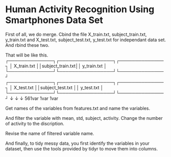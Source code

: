 # Human Activity Recognition Using Smartphones Data Set 

First of all, we do merge. Cbind the file X_train.txt, subject_train.txt, y_train.txt and X_test.txt, subject_test.txt, y_test.txt for independant data set. And rbind these two. 

That will be like this.
┌──────────────┐┌─────────────────┐┌──────────────┐
│ X_train.txt  ││subject_train.txt││ y_train.txt  │
└──────────────┘└─────────────────┘└──────────────┘
┌──────────────┐┌─────────────────┐┌──────────────┐
│ X_test.txt   ││subject_test.txt ││ y_test.txt   │
└──────────────┘└─────────────────┘└──────────────┘
        ↓               ↓                 ↓
      561var           1var             1var

Get names of the variables from features.txt and name the variables.

And filter the variable with mean, std, subject, activity.
Change the number of activity to the discription. 

Revise the name of filtered variable name. 

And finally, to tidy messy data, you first identify the variables in your dataset, then use the tools provided by tidyr to move them into columns. 
